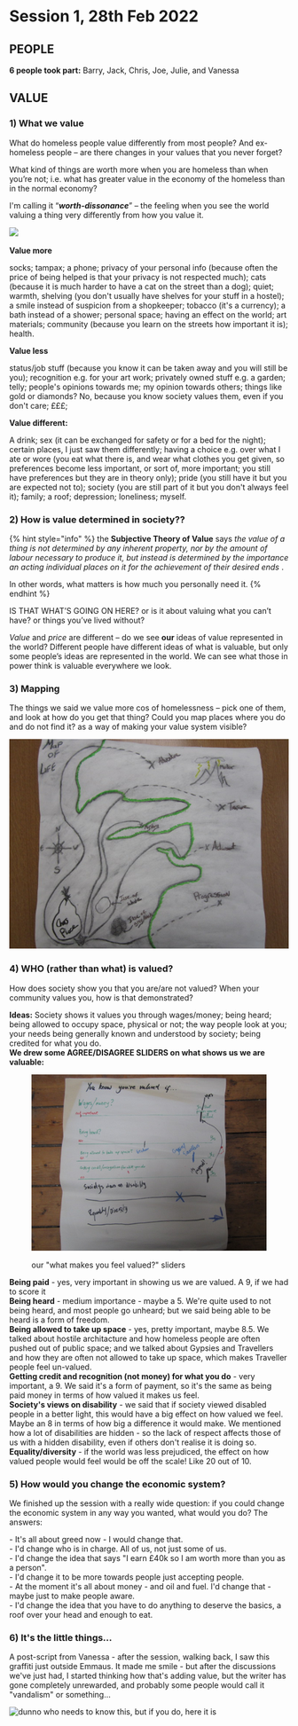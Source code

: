 # Session 1, 28th Feb 2022

## **PEOPLE**

**6 people took part:** Barry, Jack, Chris, Joe, Julie, and Vanessa

## **VALUE**

### **1) What we value**

What do homeless people value differently from most people? And ex-homeless people – are there changes in your values that you never forget?

What kind of things are worth more when you are homeless than when you’re not; i.e. what has greater value in the economy of the homeless than in the normal economy?&#x20;

I'm calling it “_**worth-dissonance**_” – the feeling when you see the world valuing a thing very differently from how you value it.

![](../.gitbook/assets/IMG\_1173.JPG)

**Value more**

socks; tampax; a phone; privacy of your personal info (because often the price of being helped is that your privacy is not respected much); cats (because it is much harder to have a cat on the street than a dog); quiet; warmth, shelving (you don't usually have shelves for your stuff in a hostel); a smile instead of suspicion from a shopkeeper; tobacco (it's a currency); a bath instead of a shower; personal space; having an effect on the world; art materials; community (because you learn on the streets how important it is); health.

**Value less**

status/job stuff (because you know it can be taken away and you will still be you); recognition e.g. for your art work; privately owned stuff e.g. a garden; telly; people's opinions towards me; my opinion towards others; things like gold or diamonds? No, because you know society values them, even if you don't care; £££;&#x20;

**Value different:**

A drink; sex (it can be exchanged for safety or for a bed for the night); certain places, I just saw them differently; having a choice e.g. over what I ate or wore (you eat what there is, and wear what clothes you get given, so preferences become less important, or sort of, more important; you still have preferences but they are in theory only); pride (you still have it but you are expected not to); society (you are still part of it but you don't always feel it); family; a roof; depression; loneliness; myself.

### **2) How is value determined in society??**

{% hint style="info" %}
the **Subjective Theory of Value** says _the value of a thing is not determined by any inherent property, nor by the amount of labour necessary to produce it, but instead is determined by the importance an acting individual places on it for the achievement of their desired ends_ .&#x20;

In other words, what matters is how much you personally need it.
{% endhint %}

IS THAT WHAT’S GOING ON HERE? or is it about valuing what you can’t have? or things you’ve lived without?

_Value_ and _price_ are different – do we see **our** ideas of value represented in the world? Different people have different ideas of what is valuable, but only some people’s ideas are represented in the world. We can see what those in power think is valuable everywhere we look.

### **3) Mapping**

The things we said we value more cos of homelessness – pick one of them, and look at how do you get that thing? Could you map places where you do and do not find it? as a way of making your value system visible?

![Chris Bullock: Sketch map of life](<../.gitbook/assets/Chris - map of life.JPG>)

### **4) WHO (rather than what) is valued?**&#x20;

How does society show you that you are/are not valued? When your community values you, how is that demonstrated?&#x20;

**Ideas:** Society shows it values you through wages/money; being heard; being allowed to occupy space, physical or not; the way people look at you; your needs being generally known and understood by society; being credited for what you do.  \
**We drew some AGREE/DISAGREE SLIDERS on what shows us we are valuable:**

<figure><img src="../.gitbook/assets/being valued sliders.JPG" alt=""><figcaption><p>our "what makes you feel valued?" sliders</p></figcaption></figure>

**Being paid** - yes, very important in showing us we are valued. A 9, if we had to score it\
**Being heard** - medium importance - maybe a 5. We're quite used to not being heard, and most people go unheard; but we said being able to be heard is a form of freedom.\
**Being allowed to take up space** - yes, pretty important, maybe 8.5. We talked about hostile architacture and how homeless people are often pushed out of public space; and we talked about Gypsies and Travellers and how they are often not allowed to take up space, which makes Traveller people feel un-valued.\
**Getting credit and recognition (not money) for what you do** - very important, a 9. We said it's a form of payment, so it's the same as being paid money in terms of how valued it makes us feel.\
**Society's views on disability** - we said that if society viewed disabled people in a better light, this would have a big effect on how valued we feel. Maybe an 8 in terms of how big a difference it would make. We mentioned how a lot of disabilities are hidden - so the lack of respect affects those of us with a hidden disability, even if others don't realise it is doing so.\
**Equality/diversity** - if the world was less prejudiced, the effect on how valued people would feel would be off the scale! Like 20 out of 10.

### 5) How would you change the economic system?

We finished up the session with a really wide question: if you could change the economic system in any way you wanted, what would you do? The answers:

&#x20;\- It's all about greed now - I would change that.\
&#x20;\- I'd change who is in charge. All of us, not just some of us.\
&#x20;\- I'd change the idea that says "I earn £40k so I am worth more than you as a person".\
&#x20;\- I'd change it to be more towards people just accepting people.\
&#x20;\- At the moment it's all about money - and oil and fuel. I'd change that - maybe just to make people aware.\
&#x20;\- I'd change the idea that you have to do anything to deserve the basics, a roof over your head and enough to eat.

### 6) It's the little things...

A post-script from Vanessa - after the session, walking back, I saw this graffiti just outside Emmaus. It made me smile - but after the discussions we've just had, I started thinking how that's adding value, but the writer has gone completely unrewarded, and probably some people would call it "vandalism" or something...

![dunno who needs to know this, but if you do, here it is](../.gitbook/assets/IMG\_1169.JPG)

&#x20;
